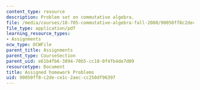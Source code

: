 ```yaml
---
content_type: resource
description: Problem set on commutative algebra.
file: /media/courses/18-705-commutative-algebra-fall-2008/90050ff8c2dece1c2aeccc250df96397_handoutprob.pdf
file_type: application/pdf
learning_resource_types:
- Assignments
ocw_type: OCWFile
parent_title: Assignments
parent_type: CourseSection
parent_uid: e61b4fb6-3894-70b5-cc18-0f4fb4de7d09
resourcetype: Document
title: Assigned homework Problems
uid: 90050ff8-c2de-ce1c-2aec-cc250df96397
---
```

